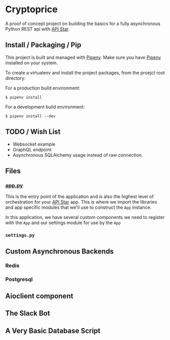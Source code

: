 # Cryptoprice

A proof of concept project on building the basics for a fully asynchronous Python REST api with [API Star](https://github.com/encode/apistar).

## Install / Packaging / Pip
This project is built and managed with [Pipenv](https://docs.pipenv.org).
Make sure you have [Pipenv](https://docs.pipenv.org) installed on your system.

To create a virtualenv and install the project packages, from the proejct root directory:

For a production build environment:

    $ pipenv install


For a development build environment:

    $ pipenv install --dev


## TODO / Wish List
* Websocket example
* GraphQL endpoint
* Asynchronous SQLAlchemy usage instead of raw connection.

## Files

### [app.py](src/app.py)

This is the entry point of the application and is also the highest level of orchestration for your
[API Star](https://github.com/encode/apistar) app. This is where we import the libraries and app
specific modules that we'll use to construct the `App` instance.  

In this application, we have several custom components we need to register with the `App` and
our settings module for use by the `App`

### `settings.py`


## Custom Asynchronous Backends
### Redis
### Postgresql

## Aioclient component

## The Slack Bot

## A Very Basic Database Script
